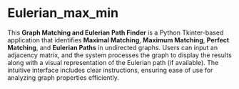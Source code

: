 # Eulerian_max_min
This **Graph Matching and Eulerian Path Finder** is a Python Tkinter-based application that identifies **Maximal Matching**, **Maximum Matching**, **Perfect Matching**, and **Eulerian Paths** in undirected graphs. Users can input an adjacency matrix, and the system processes the graph to display the results along with a visual representation of the Eulerian path (if available). The intuitive interface includes clear instructions, ensuring ease of use for analyzing graph properties efficiently.
